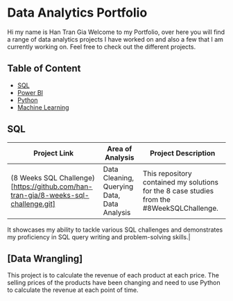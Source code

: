 # Data Analytics Portfolio
Hi my name is Han Tran Gia
Welcome to my Portfolio, over here you will find a range of data analytics projects I have worked on and also a few that I am currently working on. Feel free to check out the different projects.

## Table of Content
- [SQL](#sql)
- [Power BI](#power-bi)
- [Python](#python)
- [Machine Learning](#machine-learning)

## SQL
| Project Link | Area of Analysis | Project Description | 
|---|---|---|
|(8 Weeks SQL Challenge)[https://github.com/han-tran-gia/8-weeks-sql-challenge.git]|Data Cleaning, Querying Data, Data Analysis|This repository contained my solutions for the 8 case studies from the #8WeekSQLChallenge.

It showcases my ability to tackle various SQL challenges and demonstrates my proficiency in SQL query writing and problem-solving skills.|
## [Data Wrangling]
This project is to calculate the revenue of each product at each price. The selling prices of the products have been changing and need to use Python to calculate the revenue at each point of time. 
